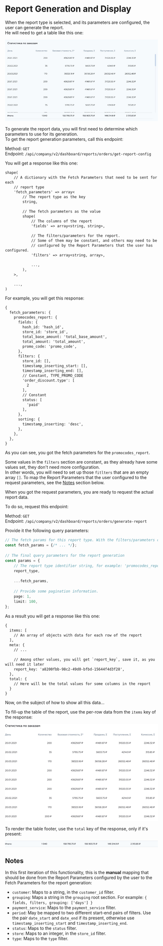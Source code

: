 # Report Generation and Display

When the report type is selected, and its parameters are configured, the user can generate the report.  
He will need to get a table like this one:

![Report Table](images/new_reports_005.jpg "Report Table")

To generate the report data, you will first need to determine which parameters to use for its generation.  
To get the report generation parameters, call this endpoint:

Method: `GET`  
Endpoint: `/api/company/v2/dashboard/reports/orders/get-report-config`

You will get a response like this one:

```Hack
shape(
    // A dictionary with the Fetch Parameters that need to be sent for each
    // report type
    'fetch_parameters' => array<
        // The report type as the key
        string,
        
        // The fetch parameters as the value
        shape(
            // The columns of the report
            'fields' => array<string, string>,

            // The filters/parameters for the report.
            // Some of them may be constant, and others may need to be
            // configured by the Report Parameters that the user has configured.
            'filters' => array<string, array>,
        
            ...,
        ),     
    >,

    ...,
)
```

For example, you will get this response:

```json5
{
  fetch_parameters: {
    promocodes_report: {
      fields: {
        hash_id: 'hash_id',
        store_id: 'store_id',
        total_base_amount: 'total_base_amount',
        total_amount: 'total_amount',
        promo_code: 'promo_code',
      },
      filters: {
        store_id: [],
        timestamp_inserting_start: [],
        timestamp_inserting_end: [],
        // Constant, TYPE_PROMO_CODE
        'order_discount.type': [
          2
        ],
        // Constant
        status: [
          'paid'
        ],
      },
      sorting: {
        timestamp_inserting: 'desc',
      },
    },
  },
}
```

As you can see, you got the fetch parameters for the `promocodes_report`.

Some values in the `filters` section are constant, as they already have some values set, they don't need more
configuration.  
In other words, you will need to set up those `fitlters` that are an empty array `[]`. To map the Report Parameters that
the user configured to the request parameters, see the [Notes](#notes) section below.

When you got the request parameters, you are ready to request the actual report data.

To do so, request this endpoint:

Method: `GET`  
Endpoint: `/api/company/v2/dashboard/reports/orders/generate-report`

Provide it the following query parameters:

```ts
// The fetch params for this report type. With the filters/parameters configured
const fetch_params = {/* ... */};

// The final query parameters for the report generation
const params = {
    // The report type identifier string, for example: 'promocodes_report'
    report_type,

    ...fetch_params,

    // Provide some pagination information.
    page: 1,
    limit: 100,
};
```

As a result you will get a response like this one:

```json5
{
  items: [
    // An array of objects with data for each row of the report
  ],
  meta: {
    // ...

    // Among other values, you will get `report_key`, save it, as you will need it later
    report_key: 'a8200fbb-98c2-49d0-bfbd-15644f4d3f28',
  },
  total: {
    // Here will be the total values for some columns in the report
  }
}
```

Now, on the subject of how to show all this data...

To fill-up the table of the report, use the per-row data from the `items` key of the response:

![Result Table](images/new_reports_007.jpg "Result Table")

To render the table footer, use the `total` key of the response, only if it's present:

![Result Table Footer](images/new_reports_008.png "Result Table Footer")

## Notes

In this first iteration of this functionality, this is the **manual** mapping that should be done from the Report
Parameters configured by the user to the Fetch Parameters for the report generation:

- `customer`: Maps to a string, in the `customer_id` filter.
- `grouping`: Maps a string in the `grouping` root section. For example: `{ fields, filters, grouping: ['days'] }`
- `payment_service`: Maps to the `payment_service` filter.
- `period`: May be mapped to two different start-end pairs of filters. Use the pair `date_start` and `date_end` if its
  present, otherwise use `timestamp_inserting_start` and `timestamp_inserting_end`.
- `status`: Maps to the `status` filter.
- `store`: Maps to an integer, in the `store_id` filter.
- `type`:  Maps to the `type` filter.
